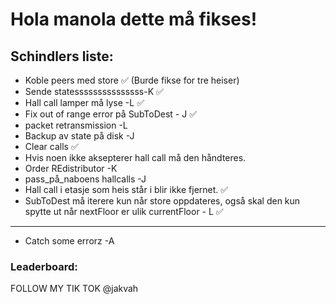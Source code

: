 # Hola manola dette må fikses!

## Schindlers liste:
- Koble peers med store ✅ (Burde fikse for tre heiser)
- Sende statesssssssssssssss-K ✅
- Hall call lamper må lyse -L ✅
- Fix out of range error på SubToDest - J ✅
- packet retransmission -L
- Backup av state på disk -J
- Clear calls ✅
- Hvis noen ikke aksepterer hall call må den håndteres.
- Order REdistributor -K
- pass_på_naboens hallcalls -J
- Hall call i etasje som heis står i blir ikke fjernet. ✅
- SubToDest må iterere kun når store oppdateres, også skal den kun spytte ut når nextFloor er ulik currentFloor - L ✅
---------------------------------------------------------
- Catch some errorz -A

### Leaderboard:

FOLLOW MY TIK TOK @jakvah
